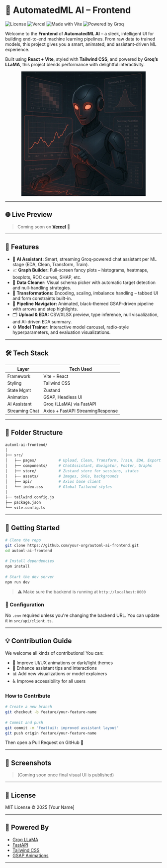 # 🚀 AutomatedML AI – Frontend

![License](https://img.shields.io/badge/license-MIT-blue.svg)
![Vercel](https://img.shields.io/badge/deploying%20on-Vercel-black?logo=vercel)
![Made with Vite](https://img.shields.io/badge/built%20with-Vite-blueviolet?logo=vite)
![Powered by Groq](https://img.shields.io/badge/AI%20Powered%20By-Groq%20LLaMA-red?logo=openai)

Welcome to the **Frontend** of **AutomatedML AI** – a sleek, intelligent UI for building end-to-end machine learning pipelines. From raw data to trained models, this project gives you a smart, animated, and assistant-driven ML experience.

Built using **React + Vite**, styled with **Tailwind CSS**, and powered by **Groq’s LLaMA**, this project blends performance with delightful interactivity.

<p align="center">
  <img src="./src/assets/AI-Robot.webp" alt="AutomatedML AI" width="400"/>
</p>

---

## 🌐 Live Preview

> Coming soon on **[Vercel](https://vercel.com/)** 🚀

---

## 🎯 Features

- 🧠 **AI Assistant:** Smart, streaming Groq-powered chat assistant per ML stage (EDA, Clean, Transform, Train).
- 📈 **Graph Builder:** Full-screen fancy plots – histograms, heatmaps, boxplots, ROC curves, SHAP, etc.
- 🧼 **Data Cleaner:** Visual schema picker with automatic target detection and null-handling strategies.
- 🧪 **Transformations:** Encoding, scaling, imbalance handling – tabbed UI and form constraints built-in.
- 🤖 **Pipeline Navigator:** Animated, black-themed GSAP-driven pipeline with arrows and step highlights.
- 🗂️ **Upload & EDA:** CSV/XLSX preview, type inference, null visualization, and AI-driven EDA summary.
- ⚙️ **Model Trainer:** Interactive model carousel, radio-style hyperparameters, and evaluation visualizations.

---

## 🛠️ Tech Stack

| Layer          | Tech Used                            |
|----------------|--------------------------------------|
| Framework      | Vite + React                         |
| Styling        | Tailwind CSS                         |
| State Mgmt     | Zustand                              |
| Animation      | GSAP, Headless UI                    |
| AI Assistant   | Groq (LLaMA) via FastAPI             |
| Streaming Chat | Axios + FastAPI StreamingResponse    |

---

## 📂 Folder Structure

```bash
automl-ai-frontend/
│
├── src/
│   ├── pages/          # Upload, Clean, Transform, Train, EDA, Export
│   ├── components/     # ChatAssistant, Navigator, Footer, Graphs
│   ├── store/          # Zustand store for sessions, states
│   ├── assets/         # Images, SVGs, backgrounds
│   ├── api/            # Axios base client
│   └── index.css       # Global Tailwind styles
│
├── tailwind.config.js
├── package.json
└── vite.config.ts
```

---

## 🚀 Getting Started

```bash
# Clone the repo
git clone https://github.com/your-org/automl-ai-frontend.git
cd automl-ai-frontend

# Install dependencies
npm install

# Start the dev server
npm run dev
```

> ⚠️ Make sure the backend is running at `http://localhost:8000`

### 🔧 Configuration

No `.env` required unless you're changing the backend URL. You can update it in `src/api/client.ts`.

---

## 💡 Contribution Guide

We welcome all kinds of contributions! You can:

- 🎨 Improve UI/UX animations or dark/light themes
- 💬 Enhance assistant tips and interactions
- 📊 Add new visualizations or model explainers
- ♿ Improve accessibility for all users

### How to Contribute

```bash
# Create a new branch
git checkout -b feature/your-feature-name

# Commit and push
git commit -m "feat(ui): improved assistant layout"
git push origin feature/your-feature-name
```

Then open a Pull Request on GitHub 🙌

---

## 📸 Screenshots

> (Coming soon once final visual UI is published)

---

## 📄 License

MIT License © 2025 [Your Name]

---

## 🧠 Powered By

- [Groq LLaMA](https://groq.com/)
- [FastAPI](https://fastapi.tiangolo.com/)
- [Tailwind CSS](https://tailwindcss.com/)
- [GSAP Animations](https://greensock.com/gsap/)

---
